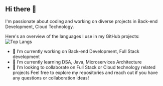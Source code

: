 ## Hi there 👋 

I'm passionate about coding and working on diverse projects in Back-end Development, Cloud Technology. 

Here's an overview of the languages I use in my GitHub projects: 
![Top Langs](https://github-readme-stats.vercel.app/api/top-langs/?username=snehalds-dev&layout=compact&theme=tokyonight) 

- 🔭 I’m currently working on Back-end Development, Full Stack development
- 🌱 I’m currently learning DSA, Java, Microservices Architecture
- 👯 I’m looking to collaborate on Full Stack or Cloud technology related projects Feel free to explore my repositories and reach out if you have any questions or collaboration ideas!


<!--
**snehalds-dev/snehalds-dev** is a ✨ _special_ ✨ repository because its `README.md` (this file) appears on your GitHub profile.

Here are some ideas to get you started:

- 🔭 I’m currently working on ...
- 🌱 I’m currently learning ...
- 👯 I’m looking to collaborate on ...
- 🤔 I’m looking for help with ...
- 💬 Ask me about ...
- 📫 How to reach me: ...
- 😄 Pronouns: ...
- ⚡ Fun fact: ...
-->


